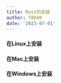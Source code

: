 ```yaml
---
title: Rust的安装
author: T8840
date: '2023-07-01'
---
```


#### 在Linux上安装


#### 在Mac上安装



#### 在Windows上安装